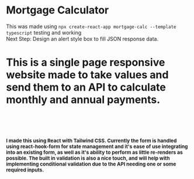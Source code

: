 # Mortgage Calculator 

This was made using ```npx create-react-app mortgage-calc --template typescript``` testing and working
<br>Next Step: Design an alert style box to fill JSON response data.
<br> <h1>This is a single page responsive website made to take values and send them to an API to calculate monthly and annual payments.<h1>
<br><p style="font-size: 10pt"> I made this using React with Tailwind CSS. Currently the form is handled using react-hook-form for state management and it's ease of use integrating into an existing form, as well as it's ability to perform as little re-renders as possible. The built in validation is also a nice touch, and will help with implementing conditional validation due to the API needing one or some required inputs.
</p>

